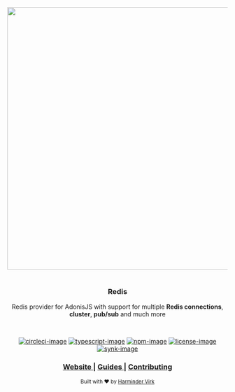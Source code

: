 <div align="center">
  <img src="https://res.cloudinary.com/adonisjs/image/upload/q_100/v1558612869/adonis-readme_zscycu.jpg" width="600px">
</div>

<br />

<div align="center">
  <h3>Redis</h3>
  <p>Redis provider for AdonisJS with support for multiple <strong>Redis connections</strong>, <strong>cluster</strong>, <strong>pub/sub</strong> and much more</p>
</div>

<br />

<div align="center">

[![circleci-image]][circleci-url] [![typescript-image]][typescript-url] [![npm-image]][npm-url] [![license-image]][license-url] [![synk-image]][synk-url]

</div>

<div align="center">
  <h3>
    <a href="https://adonisjs.com">
      Website
    </a>
    <span> | </span>
    <a href="https://docs.adonisjs.com/guides/redis">
      Guides
    </a>
    <span> | </span>
    <a href="CONTRIBUTING.md">
      Contributing
    </a>
  </h3>
</div>

<div align="center">
  <sub>Built with ❤︎ by <a href="https://twitter.com/AmanVirk1">Harminder Virk</a>
</div>

[circleci-image]: https://img.shields.io/circleci/build/github/adonisjs/redis/master.svg?style=for-the-badge&logo=circleci
[circleci-url]: https://circleci.com/gh/adonisjs/redis "circleci"

[typescript-image]: https://img.shields.io/badge/Typescript-294E80.svg?style=for-the-badge&logo=typescript
[typescript-url]:  "typescript"

[npm-image]: https://img.shields.io/npm/v/@adonisjs/redis/latest.svg?style=for-the-badge&logo=npm
[npm-url]: https://www.npmjs.com/package/@adonisjs/redis/v/latest "npm"

[license-image]: https://img.shields.io/npm/l/@adonisjs/redis?color=blueviolet&style=for-the-badge
[license-url]: LICENSE.md "license"

[synk-image]: https://img.shields.io/snyk/vulnerabilities/github/adonisjs/redis?label=Synk%20Vulnerabilities&style=for-the-badge
[synk-url]: https://snyk.io/test/github/adonisjs/redis?targetFile=package.json "synk"
